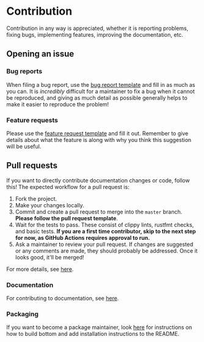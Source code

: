 # Contribution

Contribution in any way is appreciated, whether it is reporting problems, fixing bugs, implementing features, improving the documentation, etc.

## Opening an issue

### Bug reports

When filing a bug report, use the [bug report template](https://github.com/ClementTsang/bottom/issues/new?assignees=&labels=bug&template=bug_report.md&title=)
and fill in as much as you can. It is _incredibly_ difficult for a maintainer to fix a bug when it cannot be reproduced,
and giving as much detail as possible generally helps to make it easier to reproduce the problem!

### Feature requests

Please use the [feature request template](https://github.com/ClementTsang/bottom/issues/new?assignees=&labels=feature&template=feature_request.md&title=) and fill it out. Remember to give details about what the feature is along with why you think this suggestion will be useful.

## Pull requests

If you want to directly contribute documentation changes or code, follow this! The expected workflow for a pull request is:

1. Fork the project.
2. Make your changes locally.
3. Commit and create a pull request to merge into the `master` branch. **Please follow the pull request template**.
4. Wait for the tests to pass. These consist of clippy lints, rustfmt checks, and basic tests. **If you are a first time contributor, skip to the next step for now, as GitHub Actions requires approval to run.**
5. Ask a maintainer to review your pull request. If changes are suggested or any comments are made, they should probably be addressed. Once it looks good, it'll be merged!

For more details, see [here](https://bottom.pages.dev/nightly/contribution/issues-and-pull-requests/).

### Documentation

For contributing to documentation, see [here](https://bottom.pages.dev/nightly/contribution/documentation/).

### Packaging

If you want to become a package maintainer, look [here](https://bottom.pages.dev/nightly/contribution/packaging-and-distribution/)
for instructions on how to build bottom and add installation instructions to the README.
